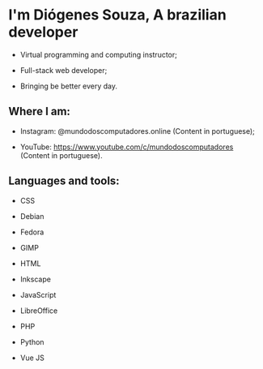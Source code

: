 # I'm Diógenes Souza, A brazilian developer

* Virtual programming and computing instructor;

* Full-stack web developer;

* Bringing be better every day.

## Where I am: 

* Instagram: @mundodoscomputadores.online (Content in portuguese);

* YouTube: https://www.youtube.com/c/mundodoscomputadores (Content in portuguese).

## Languages and tools: 

* CSS

* Debian

* Fedora

* GIMP

* HTML

* Inkscape

* JavaScript

* LibreOffice

* PHP

* Python

* Vue JS

<!---
diogenes-souza-dev/diogenes-souza-dev is a ✨ special ✨ repository because its `README.md` (this file) appears on your GitHub profile.
You can click the Preview link to take a look at your changes.
--->
